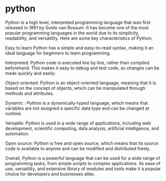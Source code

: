# python

Python is a high level, interpreted programming language that was first released in 1991 by Guido van Rossum. It has become one of the most popular programming languages in the world due to its simplicity, readability, and versatility. Here are some key characteristics of Python:

Easy to learn Python has a simple and easy-to-read syntax, making it an ideal language for beginners to learn programming.

Interpreted: Python code is executed line by line, rather than compiled beforehand. This makes it easy to debug and test code, as changes can be made quickly and easily.

Object-oriented: Python is an object-oriented language, meaning that it is based on the concept of objects, which can be manipulated through methods and attributes.

Dynamic : Python is a dynamically-typed language, which means that variables are not assigned a specific data type and can be changed at runtime.

Versatile: Python is used in a wide range of applications, including web development, scientific computing, data analysis, artificial intelligence, and automation.

Open source: Python is free and open source, which means that its source code is available to anyone and can be modified and distributed freely.

Overall, Python is a powerful language that can be used for a wide range of programming tasks, from simple scripts to complex applications. Its ease of use, versatility, and extensive library of modules and tools make it a popular choice for developers and businesses alike.
